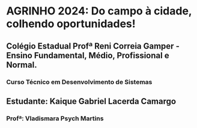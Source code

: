 # **AGRINHO 2024: Do campo à cidade, colhendo oportunidades!** 
## Colégio Estadual Profª Reni Correia Gamper - Ensino Fundamental, Médio, Profissional e Normal.
### Curso Técnico em Desenvolvimento de Sistemas
## Estudante: Kaique Gabriel Lacerda Camargo
### Profª: Vladismara Psych Martins
